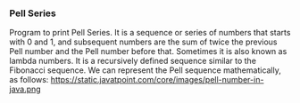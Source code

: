 ### Pell Series

Program to print Pell Series. It is a sequence or series of numbers that starts with 0 and 1, and subsequent numbers are the sum of twice the previous Pell number and the Pell number before that. Sometimes it is also known as lambda numbers. It is a recursively defined sequence similar to the Fibonacci sequence. We can represent the Pell sequence mathematically, as follows:
https://static.javatpoint.com/core/images/pell-number-in-java.png
